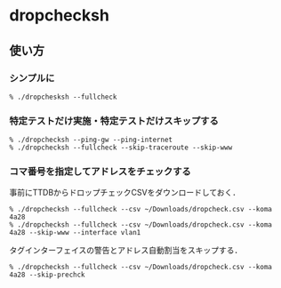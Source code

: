 # dropchecksh
## 使い方
### シンプルに
```
% ./dropchesksh --fullcheck
```

### 特定テストだけ実施・特定テストだけスキップする
```
% ./dropchecksh --ping-gw --ping-internet
% ./dropchecksh --fullcheck --skip-traceroute --skip-www
```

### コマ番号を指定してアドレスをチェックする
事前にTTDBからドロップチェックCSVをダウンロードしておく．
```
% ./dropchecksh --fullcheck --csv ~/Downloads/dropcheck.csv --koma 4a28
% ./dropchecksh --fullcheck --csv ~/Downloads/dropcheck.csv --koma 4a28 --skip-www --interface vlan1
```

タグインターフェイスの警告とアドレス自動割当をスキップする．
```
% ./dropchecksh --fullcheck --csv ~/Downloads/dropcheck.csv --koma 4a28 --skip-prechck
```
